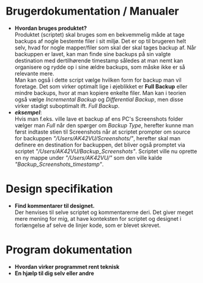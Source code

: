 # Brugerdokumentation / Manualer
- **Hvordan bruges produktet?**<br>
Produktet (scriptet) skal bruges som en bekvemmelig måde at tage backups af nogle bestemte filer i sit miljø. Det er op til brugeren helt selv, hvad for nogle mapper/filer som skal der skal tages backup af. Når backuppen er lavet, kan man finde sine backups på sin valgte destination med dertilhørende timestamp således at man nemt kan organisere og rydde op i sine ældre backups, som måske ikke er så relevante mere.<br>
Man kan også i dette script vælge hvilken form for backup man vil foretage. Det som virker optimalt lige i øjeblikket er **Full Backup** eller mindre backups, hvor at man kopiere enkelte filer. Man kan i teorien også vælge *Incremental Backup* og *Differential Backup*, men disse virker stadigt suboptimalt ift. *Full Backup*.
- ***eksempel***:<br>
Hvis man f.eks. ville lave et backup af ens PC's Screenshots folder vælger man *Full* når den spørger om *Backup Type*, herefter kunne man først indtaste stien til Screenshots når at scriptet prompter om source for backuppen *"/Users/AK42VU/Screenshots/"*, herefter skal man definere en destination for backuppen, det bliver også promptet via scriptet *"/Users/AK42VU/Backup_Screenshots"*. Scriptet ville nu oprette en ny mappe under *"/Users/AK42VU/"* som den ville kalde *"Backup_Screenshots_timestamp"*.<br>
# Design specifikation
- **Find kommentarer til designet.**<br>
Der henvises til selve scriptet og kommentarerne deri. Det giver meget mere mening for mig, at have konteksten for scriptet og designet i forlængelse af selve de linjer kode, som er blevet skrevet.
# Program dokumentation
- **Hvordan virker programmet rent teknisk**<br>
- **En hjælp til dig selv eller andre**<br>
